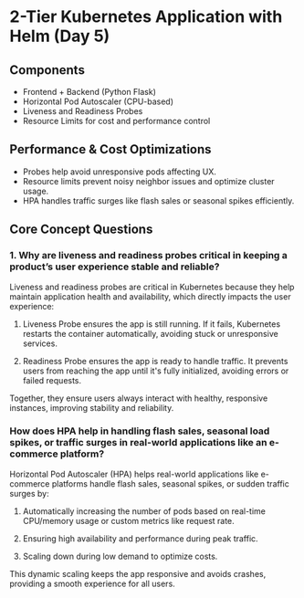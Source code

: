 # 2-Tier Kubernetes Application with Helm (Day 5)

## Components
- Frontend + Backend (Python Flask)
- Horizontal Pod Autoscaler (CPU-based)
- Liveness and Readiness Probes
- Resource Limits for cost and performance control

## Performance & Cost Optimizations
- Probes help avoid unresponsive pods affecting UX.
- Resource limits prevent noisy neighbor issues and optimize cluster usage.
- HPA handles traffic surges like flash sales or seasonal spikes efficiently.

## Core Concept Questions

### 1. Why are liveness and readiness probes critical in keeping a product’s user experience stable and reliable?

Liveness and readiness probes are critical in Kubernetes because they help maintain application health and availability, which directly impacts the user experience:

1. Liveness Probe ensures the app is still running. If it fails, Kubernetes restarts the container automatically, avoiding stuck or unresponsive services.

2. Readiness Probe ensures the app is ready to handle traffic. It prevents users from reaching the app until it's fully initialized, avoiding errors or failed requests.

Together, they ensure users always interact with healthy, responsive instances, improving stability and reliability.

### How does HPA help in handling flash sales, seasonal load spikes, or traffic surges in real-world applications like an e-commerce platform?

Horizontal Pod Autoscaler (HPA) helps real-world applications like e-commerce platforms handle flash sales, seasonal spikes, or sudden traffic surges by:

1. Automatically increasing the number of pods based on real-time CPU/memory usage or custom metrics like request rate.

2. Ensuring high availability and performance during peak traffic.

3. Scaling down during low demand to optimize costs.

This dynamic scaling keeps the app responsive and avoids crashes, providing a smooth experience for all users.
